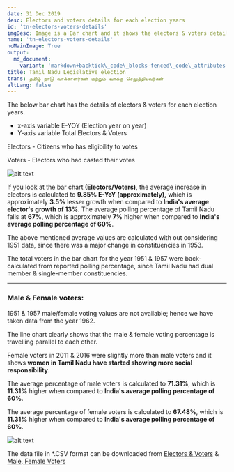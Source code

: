 ```yaml
---
date: 31 Dec 2019
desc: Electors and voters details for each election years
id: 'tn-electors-voters-details'
imgDesc: Image is a Bar chart and it shows the electors & voters details
name: 'tn-electors-voters-details'
noMainImage: True
output:
  md_document:
    variant: 'markdown+backtick\_code\_blocks-fenced\_code\_attributes-header\_attributes'
title: Tamil Nadu Legislative election
trans: தமிழ் நாடு வாக்காளர்கள் மற்றும் வாக்கு செலுத்தியவர்கள்
altLang: false
---
```


The below bar chart has the details of electors & voters for each
election years.

-   x-axis variable E-YOY (Election year on year)
-   Y-axis variable Total Electors & Voters

Electors - Citizens who has eligibility to votes

Voters - Electors who had casted their votes

<img src="/politics/tn-electors-voters-details_files/figure-markdown/Plot-Electors-Voters-1.png" alt="alt text" class="blogs_image">
<!-- ![](/politics/tn-electors-voters-details_files/figure-markdown/Plot-Electors-Voters-1.png) -->


If you look at the bar chart **(Electors/Voters)**, the average increase
in electors is calculated to **9.85% E-YoY (approximately),** which is
approximately **3.5%** lesser growth when compared to **India's average
elector's growth of 13%**. The average polling percentage of Tamil Nadu
falls at **67%**, which is approximately **7%** higher when compared to
**India's average polling percentage of 60%**.

The above mentioned average values are calculated with out considering
1951 data, since there was a major change in constituencies in 1953.

The total voters in the bar chart for the year 1951 & 1957 were
back-calculated from reported polling percentage, since Tamil Nadu had
dual member & single-member constituencies.

------------------------------------------------------------------------

### Male & Female voters:

1951 & 1957 male/female voting values are not available; hence we have
taken data from the year 1962.

The line chart clearly shows that the male & female voting percentage is
travelling parallel to each other.

Female voters in 2011 & 2016 were slightly more than male voters and it
shows **women in Tamil Nadu have started showing more social
responsibility**.

The average percentage of male voters is calculated to **71.31%**, which
is **11.31%** higher when compared to **India's average polling
percentage of 60%**.

The average percentage of female voters is calculated to **67.48%**,
which is **11.31%** higher when compared to **India's average polling
percentage of 60%**.

<img src="/politics/tn-electors-voters-details_files/figure-markdown/Plot-male-female-1.png" alt="alt text" class="blogs_image">
<!-- ![](/politics/tn-electors-voters-details_files/figure-markdown/Plot-male-female-1.png) -->

The data file in \*.CSV format can be downloaded from [Electors & Voters](http://thedatatalks.in/datas/politics/tn-electors.csv) & [Male, Female Voters](http://thedatatalks.in/datas/politics/tn-male-female-electors.csv)

<style>
    /* body{
    font-family: 'Source Sans Pro', -apple-system, BlinkMacSystemFont, 'Segoe UI', Roboto, 'Helvetica Neue', Arial, sans-serif;
    } */
</style>